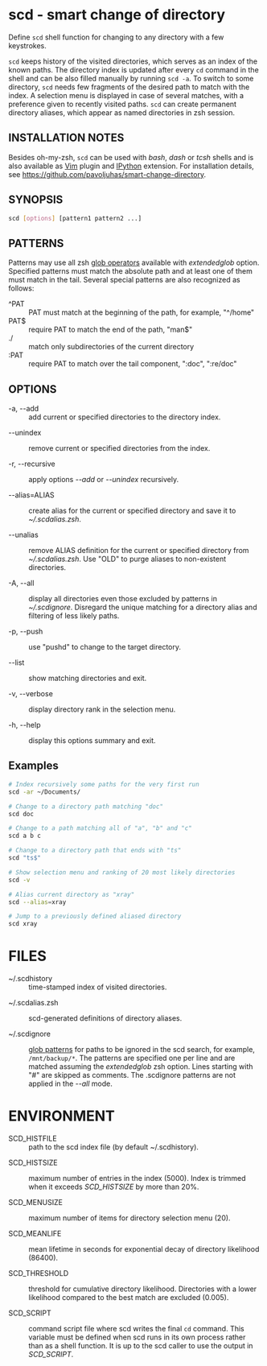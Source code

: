 # scd - smart change of directory

Define `scd` shell function for changing to any directory with
a few keystrokes.

`scd` keeps history of the visited directories, which serves as an index of
the known paths.  The directory index is updated after every `cd` command in
the shell and can be also filled manually by running `scd -a`.  To switch to
some directory, `scd` needs few fragments of the desired path to match with
the index.  A selection menu is displayed in case of several matches, with a
preference given to recently visited paths.  `scd` can create permanent
directory aliases, which appear as named directories in zsh session.

## INSTALLATION NOTES

Besides oh-my-zsh, `scd` can be used with *bash*, *dash* or *tcsh*
shells and is also available as [Vim](https://www.vim.org/) plugin and
[IPython](https://ipython.org/) extension.  For installation details, see
https://github.com/pavoljuhas/smart-change-directory.

## SYNOPSIS

```sh
scd [options] [pattern1 pattern2 ...]
```


## PATTERNS

Patterns may use all zsh [glob operators](
http://zsh.sourceforge.net/Doc/Release/Expansion.html#Glob-Operators)
available with *extendedglob* option.  Specified patterns must match
the absolute path and at least one of them must match in the tail.
Several special patterns are also recognized as follows:

<dl><dt>
^PAT</dt><dd>
  PAT must match at the beginning of the path, for example, "^/home"</dd><dt>
PAT$</dt><dd>
  require PAT to match the end of the path, "man$"</dd><dt>
./</dt><dd>
  match only subdirectories of the current directory</dd><dt>
:PAT</dt><dd>
  require PAT to match over the tail component, ":doc", ":re/doc"</dd>
</dl>


## OPTIONS

<dl><dt>
-a, --add</dt><dd>
  add current or specified directories to the directory index.</dd><dt>

--unindex</dt><dd>
  remove current or specified directories from the index.</dd><dt>

-r, --recursive</dt><dd>
  apply options <em>--add</em> or <em>--unindex</em> recursively.</dd><dt>

--alias=ALIAS</dt><dd>
  create alias for the current or specified directory and save it to
  <em>~/.scdalias.zsh</em>.</dd><dt>

--unalias</dt><dd>
  remove ALIAS definition for the current or specified directory from
  <em>~/.scdalias.zsh</em>.  Use "OLD" to purge aliases to non-existent
  directories.</dd><dt>

-A, --all</dt><dd>
  display all directories even those excluded by patterns in
  <em>~/.scdignore</em>.  Disregard the unique matching for a
  directory alias and filtering of less likely paths.</dd><dt>

-p, --push</dt><dd>
  use "pushd" to change to the target directory.</dd><dt>

--list</dt><dd>
  show matching directories and exit.</dd><dt>

-v, --verbose</dt><dd>
  display directory rank in the selection menu.</dd><dt>

-h, --help</dt><dd>
  display this options summary and exit.</dd>
</dl>

## Examples

```sh
# Index recursively some paths for the very first run
scd -ar ~/Documents/

# Change to a directory path matching "doc"
scd doc

# Change to a path matching all of "a", "b" and "c"
scd a b c

# Change to a directory path that ends with "ts"
scd "ts$"

# Show selection menu and ranking of 20 most likely directories
scd -v

# Alias current directory as "xray"
scd --alias=xray

# Jump to a previously defined aliased directory
scd xray
```

# FILES

<dl><dt>
~/.scdhistory</dt><dd>
    time-stamped index of visited directories.</dd><dt>

~/.scdalias.zsh</dt><dd>
    scd-generated definitions of directory aliases.</dd><dt>

~/.scdignore</dt><dd>
    <a href="http://zsh.sourceforge.net/Doc/Release/Expansion.html#Glob-Operators">
    glob patterns</a> for paths to be ignored in the scd search, for example,
    <code>/mnt/backup/*</code>.  The patterns are specified one per line
    and are matched assuming the <em>extendedglob</em> zsh option.  Lines
    starting with "#" are skipped as comments.  The .scdignore patterns
    are not applied in the <em>--all</em> mode.</dd>
</dl>

# ENVIRONMENT

<dl><dt>
SCD_HISTFILE</dt><dd>
    path to the scd index file (by default ~/.scdhistory).</dd><dt>

SCD_HISTSIZE</dt><dd>
    maximum number of entries in the index (5000).  Index is trimmed when it
    exceeds <em>SCD_HISTSIZE</em> by more than 20%.</dd><dt>

SCD_MENUSIZE</dt><dd>
    maximum number of items for directory selection menu (20).</dd><dt>

SCD_MEANLIFE</dt><dd>
    mean lifetime in seconds for exponential decay of directory
    likelihood (86400).</dd><dt>

SCD_THRESHOLD</dt><dd>
    threshold for cumulative directory likelihood.  Directories with
    a lower likelihood compared to the best match are excluded (0.005).
    </dd><dt>

SCD_SCRIPT</dt><dd>
    command script file where scd writes the final <code>cd</code>
    command.  This variable must be defined when scd runs in its own
    process rather than as a shell function.  It is up to the
    scd caller to use the output in <em>SCD_SCRIPT</em>.</dd>
</dl>
